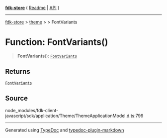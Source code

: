[**fdk-store**](../../../README.md) ( [Readme](../../../README.md) \| [API](../../../API.md) )

---

[fdk-store](../../../API.md) > [theme](../../README.md) > [<internal>](../README.md) > FontVariants

# Function: FontVariants()

> **FontVariants**(): [`FontVariants`](../type-aliases/type-alias.FontVariants.md)

## Returns

[`FontVariants`](../type-aliases/type-alias.FontVariants.md)

## Source

node_modules/fdk-client-javascript/sdk/application/Theme/ThemeApplicationModel.d.ts:799

---

Generated using [TypeDoc](https://typedoc.org/) and [typedoc-plugin-markdown](https://www.npmjs.com/package/typedoc-plugin-markdown)
